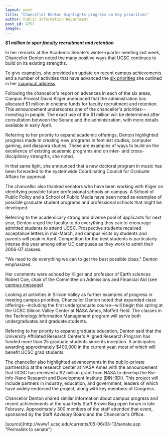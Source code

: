 ```yaml
---
layout: post
title: "Chancellor Denton highlights progress on key priorities"
author: Public Information Department
post_id: 4757
images:
---
```


<a name="content" id="content"></a>
<p>
  <i><b>$1 million to spur faculty recruitment and retention</b></i>
</p>
<p>
  In her remarks at the Academic Senate's winter-quarter meeting last week, Chancellor Denton noted the many positive ways that UCSC continues to build on its existing strengths.
</p>
<p>
  To give examples, she provided an update on recent campus achievements and a number of activities that have advanced the <a href="http://chancellor.ucsc.edu/priorities.asp">six priorities</a> she outlined in her <a href="http://celebration2005.ucsc.edu/inaugural_address.asp">inaugural address</a>.
</p>
<p>
  Following the chancellor's report on advances in each of the six areas, Campus Provost David Kliger announced that the administration has allocated $1 million in onetime funds for faculty recruitment and retention. This announcement underscores one of the chancellor's priorities--investing in people. The exact use of the $1 million will be determined after consultation between the Senate and the administration, with more details available in early April.
</p>
<p>
  Referring to her priority to expand academic offerings, Denton highlighted progress made in creating new programs in feminist studies, computer gaming, and diaspora studies. These are examples of ways to build on the excellence of existing academic programs and on inter- and cross-disciplinary strengths, she noted.
</p>
<p>
  In that same light, she announced that a new doctoral program in music has been forwarded to the systemwide Coordinating Council for Graduate Affairs for approval.
</p>
<p>
  The chancellor also thanked senators who have been working with Kliger on identifying possible future professional schools on campus. A School of Public Policy and a School of Public Media have been noted as examples of possible graduate student programs and professional schools that might be developed.
</p>
<p>
  Referring to the academically strong and diverse pool of applicants for next year, Denton urged the faculty to do everything they can to encourage admitted students to attend UCSC. Prospective students received acceptance letters in mid-March, and campus visits by students and parents will peak in April. Competition for the best students is particularly intense this year among other UC campuses as they work to admit their 2006-07 classes.
</p>
<p>
  "We need to do everything we can to get the best possible class," Denton emphasized.
</p>
<p>
  Her comments were echoed by Kliger and professor of Earth sciences Robert Coe, chair of the Committee on Admissions and Financial Aid (see <a href="http://messages.ucsc.edu/05-06/03-10.visitors.asp">campus message</a>).
</p>
<p>
  Looking at activities in Silicon Valley as further examples of progress in meeting campus priorities, Chancellor Denton noted that expanded class offerings--including the first undergraduate course--will begin this spring at the UCSC Silicon Valley Center at NASA Ames, Moffett Field. The classes in the Technology Information Management program will serve both undergraduates and graduate students.
</p>
<p>
  Referring to her priority to expand graduate education, Denton said that the University Affiliated Research Center's Aligned Research Program has funded more than 25 graduate students since its inception. It anticipates awarding approximately $400,000 in the current year, most of which will benefit UCSC grad students.
</p>
<p>
  The chancellor also highlighted advancements in the public-private partnership at the research center at NASA Ames with the announcement that UCSC has received a $2 million grant from NASA to develop the Bio-Info-Nano Research and Development Institute (BIN-RDI). This project will include partners in industry, education, and government, leaders of which have widely endorsed the project, along with key members of Congress.
</p>
<p>
  Chancellor Denton shared similar information about campus progress and recent achievements at the quarterly Staff Brown Bag open forum in late February. Approximately 300 members of the staff attended that event, sponsored by the Staff Advisory Board and the Chancellor's Office.
</p>
<form>
  <input name="t1" size="-1" type="hidden">
</form>




</p>
[source](http://www1.ucsc.edu/currents/05-06/03-13/senate.asp "Permalink to senate")

